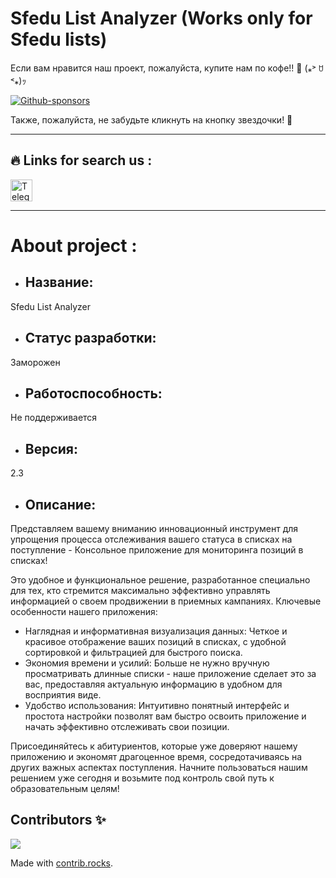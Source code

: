 # Sfedu List Analyzer (Works only for Sfedu lists)
Если вам нравится наш проект, пожалуйста, купите нам по кофе!! 🙏 (⁎˃ ꇴ ˂⁎)ｯ

[![Github-sponsors](https://img.shields.io/badge/sponsor-30363D?style=for-the-badge&logo=GitHub-Sponsors&logoColor=#EA4AAA)](https://clck.ru/3CC6jE)

Также, пожалуйста, не забудьте кликнуть на кнопку звездочки! 🌟 

---

## 🔥 Links for search us :
<div id="badges" align="left">
    <a href="https://t.me/+jDd7NORR5lhkZGJi">
        <img src="https://img.shields.io/badge/Telegram-blue?style=for-the-badge&logo=telegram&logoColor=white" height="35" alt ="Telegram Badge"/>
    </a>
</div>

---

 # About project :
 - ## Название: 
 Sfedu List Analyzer

 - ## Статус разработки: 
 Заморожен

 - ## Работоспособность: 
 Не поддерживается

 - ## Версия: 
 2.3

 - ## Описание: 

Представляем вашему вниманию инновационный инструмент для упрощения процесса отслеживания вашего статуса в списках на поступление - Консольное приложение для мониторинга позиций в списках!

Это удобное и функциональное решение, разработанное специально для тех, кто стремится максимально эффективно управлять информацией о своем продвижении в приемных кампаниях. Ключевые особенности нашего приложения:

- Наглядная и информативная визуализация данных: Четкое и красивое отображение ваших позиций в списках, с удобной сортировкой и фильтрацией для быстрого поиска.
- Экономия времени и усилий: Больше не нужно вручную просматривать длинные списки - наше приложение сделает это за вас, предоставляя актуальную информацию в удобном для восприятия виде.
- Удобство использования: Интуитивно понятный интерфейс и простота настройки позволят вам быстро освоить приложение и начать эффективно отслеживать свои позиции.

Присоединяйтесь к абитуриентов, которые уже доверяют нашему приложению и экономят драгоценное время, сосредотачиваясь на других важных аспектах поступления. Начните пользоваться нашим решением уже сегодня и возьмите под контроль свой путь к образовательным целям!

## Contributors ✨

<a href="https://github.com/bambutcha/sfedy_list_analyzer/graphs/contributors">
  <img src="https://contrib.rocks/image?repo=bambutcha/sfedy_list_analyzer" />
</a>

Made with [contrib.rocks](https://contrib.rocks).